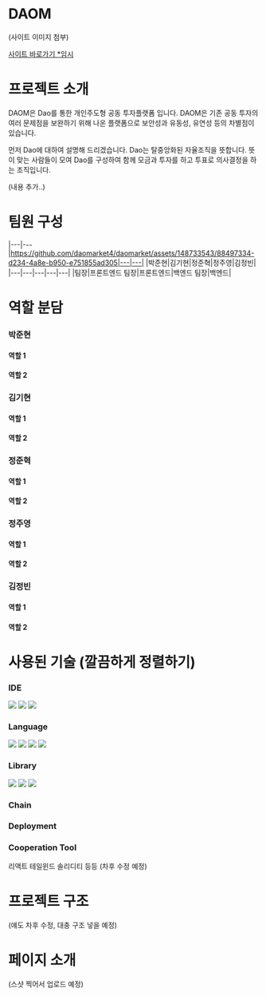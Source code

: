 # DAOM
(사이트 이미지 첨부)

[사이트 바로가기 *임시](http://www.naver.com)


# 프로젝트 소개
DAOM은 Dao를 통한 개인주도형 공동 투자플랫폼 입니다. DAOM은 기존 공동 투자의 여러 문제점을 보완하기 위해 나온 플랫폼으로 보안성과 유동성, 유연성 등의 차별점이 있습니다.

먼저 Dao에 대하여 설명해 드리겠습니다. Dao는 탈중앙화된 자율조직을 뜻합니다. 뜻이 맞는 사람들이 모여 Dao를 구성하여 함께 모금과 투자를 하고 투표로 의사결정을 하는 조직입니다.

(내용 추가..)

# 팀원 구성
|---|---|https://github.com/daomarket4/daomarket/assets/148733543/88497334-d234-4a8e-b950-e751855ad305|---|---|
|박준현|김기현|정준혁|정주영|김정빈|
|---|---|---|---|---|
|팀장|프론트엔드 팀장|프론트엔드|백엔드 팀장|백엔드|

# 역할 분담
### 박준현
#### 역할 1
#### 역할 2

### 김기현
#### 역할 1
#### 역할 2

### 정준혁
#### 역할 1
#### 역할 2

### 정주영
#### 역할 1
#### 역할 2

### 김정빈
#### 역할 1
#### 역할 2

# 사용된 기술 (깔끔하게 정렬하기)
### IDE
<div align="left">
	<img src="https://img.shields.io/badge/VisualStudio Code-007ACC?style=flat&logo=visualstudiocode&logoColor=white" />
	<img src="https://img.shields.io/badge/Truffle-5B474D?style=flat&logo=crunchyroll&logoColor=white" />
	<img src="https://img.shields.io/badge/Ganache-E4A562?style=flat&logo=task&logoColor=white" />
</div>

### Language
<div align="left">
	<img src="https://img.shields.io/badge/JavaScript-F7DF1E?style=flat&logo=javascript&logoColor=white" />
	<img src="https://img.shields.io/badge/HTML5-E34F26?style=flat&logo=html5&logoColor=white" />
	<img src="https://img.shields.io/badge/CSS3-1572B6?style=flat&logo=css3&logoColor=white" />
	<img src="https://img.shields.io/badge/Solidity-363636?style=flat&logo=solidity&logoColor=white" />
</div>

### Library
<div align="left">
	<img src="https://img.shields.io/badge/React Code-61DAFB?style=flat&logo=react&logoColor=white" />
	<img src="https://img.shields.io/badge/Tailwind-06B6D4?style=flat&logo=tailwindcss&logoColor=white" />
	<img src="https://img.shields.io/badge/Web3.js-F16822?style=flat&logo=web3dotjs&logoColor=white" />
</div>

### Chain

### Deployment

### Cooperation Tool

리액트 테일윈드 솔리디티 등등 (차후 수정 예정)

# 프로젝트 구조
(얘도 차후 수정, 대충 구조 넣을 예정)

# 페이지 소개
(스샷 찍어서 업로드 예정)
